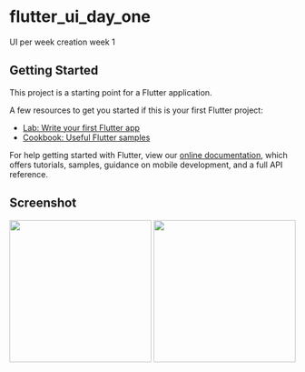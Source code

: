 # flutter_ui_day_one

UI per week creation week 1

## Getting Started

This project is a starting point for a Flutter application.

A few resources to get you started if this is your first Flutter project:

- [Lab: Write your first Flutter app](https://flutter.dev/docs/get-started/codelab)
- [Cookbook: Useful Flutter samples](https://flutter.dev/docs/cookbook)

For help getting started with Flutter, view our
[online documentation](https://flutter.dev/docs), which offers tutorials,
samples, guidance on mobile development, and a full API reference.

## Screenshot
<img src="https://user-images.githubusercontent.com/11628897/90851929-d197ea80-e37e-11ea-8c98-6e1751fccd6d.jpg" width="250">
<img src="https://user-images.githubusercontent.com/11628897/91111359-02329980-e689-11ea-91d7-d0a3ace0f644.jpg" width="250">

